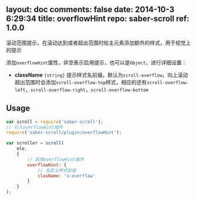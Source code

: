 layout: doc
comments: false
date: 2014-10-3 6:29:34
title: overflowHint
repo: saber-scroll
ref: 1.0.0
---

滚动范围提示，在滚动达到或者超出范围时给主元素添加额外的样式，用于视觉上的提示

添加`overflowHint`属性，非空表示启用提示，也可以是`Object`，进行详细设置：

* **className** `{string}` 提示样式名前缀，默认为`scroll-overflow`，向上滚动超出范围时会添加`scroll-overflow-top`样式，相应的还有`scroll-overflow-left`，`scroll-overflow-right`，`scroll-overflow-bottom`

## Usage

```js
var scroll = require('saber-scroll');
// 引入overflowHint插件
require('saber-scroll/plugin/overflowHint');

var scroller = scroll(
    ele,
    {
        // 启用overflowHint插件
        overflowHint: {
            // 自定义样式前缀
            clasName: 'x-overflow'
        }
    }
);
```